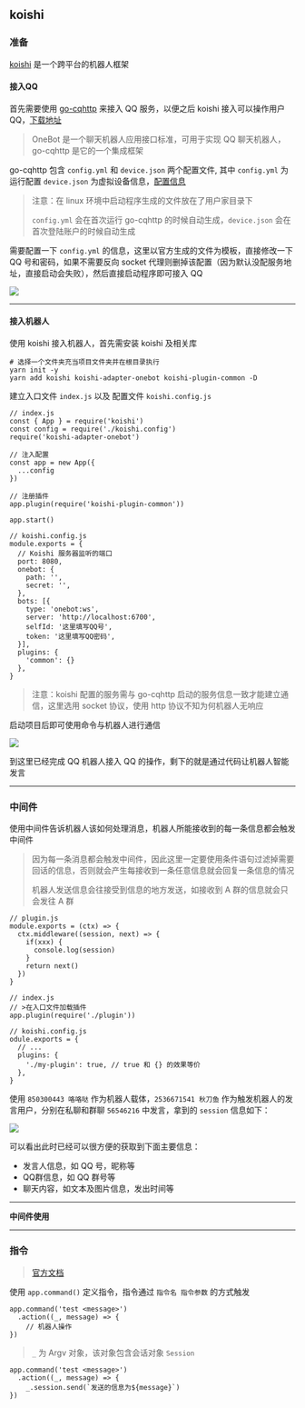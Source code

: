 ## koishi

### 准备

[koishi]([Koishi](https://koishi.js.org/)) 是一个跨平台的机器人框架

#### 接入QQ

首先需要使用 [go-cqhttp](https://docs.go-cqhttp.org/) 来接入 QQ 服务，以便之后 koishi 接入可以操作用户 QQ，[下载地址](https://docs.go-cqhttp.org/guide/quick_start.html)

> OneBot 是一个聊天机器人应用接口标准，可用于实现 QQ 聊天机器人，go-cqhttp 是它的一个集成框架

go-cqhttp 包含 `config.yml` 和 `device.json` 两个配置文件, 其中 `config.yml` 为运行配置 `device.json` 为虚拟设备信息，[配置信息](https://docs.go-cqhttp.org/guide/config.html#%E9%85%8D%E7%BD%AE%E4%BF%A1%E6%81%AF)

> 注意：在 linux 环境中启动程序生成的文件放在了用户家目录下
>
> `config.yml` 会在首次运行 go-cqhttp 的时候自动生成，`device.json` 会在首次登陆账户的时候自动生成

需要配置一下 `config.yml` 的信息，这里以官方生成的文件为模板，直接修改一下 QQ 号和密码，如果不需要反向 socket 代理则删掉该配置（因为默认没配服务地址，直接启动会失败），然后直接启动程序即可接入 QQ

![](https://img-blog.csdnimg.cn/f24fcb3be40f48c6a7b75baa62f29fe9.png)



-----

#### 接入机器人

使用 koishi 接入机器人，首先需安装 koishi 及相关库

```shell
# 选择一个文件夹充当项目文件夹并在根目录执行
yarn init -y
yarn add koishi koishi-adapter-onebot koishi-plugin-common -D
```

建立入口文件 `index.js` 以及 配置文件 `koishi.config.js` 

```tsx
// index.js
const { App } = require('koishi')
const config = require('./koishi.config')
require('koishi-adapter-onebot')

// 注入配置
const app = new App({
  ...config
})

// 注册插件
app.plugin(require('koishi-plugin-common'))

app.start()
```

```tsx
// koishi.config.js
module.exports = {
  // Koishi 服务器监听的端口
  port: 8080,
  onebot: {
    path: '',
    secret: '',
  },
  bots: [{
    type: 'onebot:ws',
    server: 'http://localhost:6700',
    selfId: '这里填写QQ号',
    token: '这里填写QQ密码',
  }],
  plugins: {
    'common': {}
  },
}
```

> 注意：koishi 配置的服务需与 go-cqhttp 启动的服务信息一致才能建立通信，这里选用 socket 协议，使用 http 协议不知为何机器人无响应

启动项目后即可使用命令与机器人进行通信

![](https://img-blog.csdnimg.cn/e4d93a4eea42469abcb7dfc8450d5c97.png)

到这里已经完成 QQ 机器人接入 QQ 的操作，剩下的就是通过代码让机器人智能发言



-----

### 中间件

使用中间件告诉机器人该如何处理消息，机器人所能接收到的每一条信息都会触发中间件

> 因为每一条消息都会触发中间件，因此这里一定要使用条件语句过滤掉需要回话的信息，否则就会产生每接收到一条任意信息就会回复一条信息的情况
>
> 机器人发送信息会往接受到信息的地方发送，如接收到 A 群的信息就会只会发往 A 群

```tsx
// plugin.js
module.exports = (ctx) => {
  ctx.middleware((session, next) => {
    if(xxx) {
      console.log(session)
    }
    return next()
  })
}
```

``` tsx
// index.js
// >在入口文件加载插件
app.plugin(require('./plugin'))
```

```tsx
// koishi.config.js
odule.exports = {
  // ...
  plugins: {
    './my-plugin': true, // true 和 {} 的效果等价
  },
}
```



使用 `850300443 咯咯哒` 作为机器人载体，`2536671541 秋刀鱼` 作为触发机器人的发言用户，分别在私聊和群聊 `56546216` 中发言，拿到的 `session` 信息如下：

![](https://img-blog.csdnimg.cn/fc3f27bac35c49e9a8bd6cb271b49fd8.png)

可以看出此时已经可以很方便的获取到下面主要信息：

- 发言人信息，如 QQ 号，昵称等
- QQ群信息，如 QQ 群号等
- 聊天内容，如文本及图片信息，发出时间等

-------

**中间件使用**









-----

### 指令

> [官方文档](https://koishi.js.org/guide/command.html)

使用 `app.command()` 定义指令，指令通过 `指令名 指令参数` 的方式触发

```tsx
app.command('test <message>')
  .action((_, message) => {
    // 机器人操作
})
```

> `_` 为 Argv 对象，该对象包含会话对象 `Session`

```tsx
app.command('test <message>')
  .action((_, message) => {
    _.session.send(`发送的信息为${message}`)
})
```



